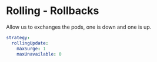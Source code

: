 <!-- @format -->

# Rolling - Rollbacks

Allow us to exchanges the pods, one is down and one is up.

```yaml
strategy:
  rollingUpdate:
    maxSurge: 1
    maxUnavailable: 0
```
